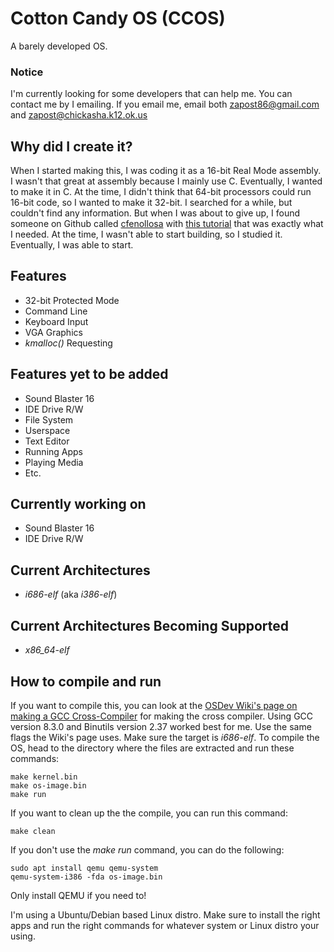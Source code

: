 # Cotton Candy OS (CCOS)
A barely developed OS.

### Notice
I'm currently looking for some developers that can help me. You can contact me by I emailing. If you email me, email both zapost86@gmail.com and zapost@chickasha.k12.ok.us

## Why did I create it?
When I started making this, I was coding it as a 16-bit Real Mode assembly. I wasn't that great at assembly because I mainly use C. Eventually, I wanted to make it in C. At the time, I didn't think that 64-bit processors could run 16-bit code, so I wanted to make it 32-bit. I searched for a while, but couldn't find any information. But when I was about to give up, I found someone on Github called [cfenollosa](https://github.com/cfenollosa) with [this tutorial](https://github.com/cfenollosa/os-tutorial) that was exactly what I needed. At the time, I wasn't able to start building, so I studied it. Eventually, I was able to start.

## Features
* 32-bit Protected Mode
* Command Line
* Keyboard Input
* VGA Graphics
* *kmalloc()* Requesting

## Features yet to be added
* Sound Blaster 16
* IDE Drive R/W
* File System
* Userspace
* Text Editor
* Running Apps
* Playing Media
* Etc.

## Currently working on
* Sound Blaster 16
* IDE Drive R/W

## Current Architectures
* *i686-elf* (aka *i386-elf*)

## Current Architectures Becoming Supported
* *x86_64-elf*

## How to compile and run
If you want to compile this, you can look at the [OSDev Wiki's page on making a GCC Cross-Compiler](https://wiki.osdev.org/GCC_Cross-Compiler) for making the cross compiler. Using GCC version 8.3.0 and Binutils version 2.37 worked best for me. Use the same flags the Wiki's page uses. Make sure the target is *i686-elf*. To compile the OS, head to the directory where the files are extracted and run these commands:
```
make kernel.bin
make os-image.bin
make run
```

If you want to clean up the the compile, you can run this command:
```
make clean
```

If you don't use the *make run* command, you can do the following:
```
sudo apt install qemu qemu-system
qemu-system-i386 -fda os-image.bin
```
Only install QEMU if you need to!

I'm using a Ubuntu/Debian based Linux distro. Make sure to install the right apps and run the right commands for whatever system or Linux distro your using. 
